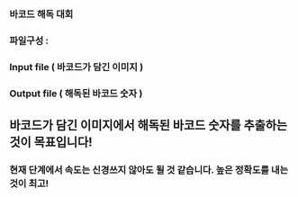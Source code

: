 ### 바코드 해독 대회

### 파일구성 : 
### Input file ( 바코드가 담긴 이미지 )
### Output file ( 해독된 바코드 숫자 )

## 바코드가 담긴 이미지에서 해독된 바코드 숫자를 추출하는 것이 목표입니다!

### 현재 단계에서 속도는 신경쓰지 않아도 될 것 같습니다. 높은 정확도를 내는 것이 최고!
